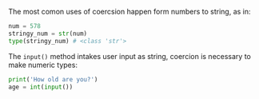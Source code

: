The most comon uses of coercsion happen form numbers to string, as in:

```python
num = 578
stringy_num = str(num)
type(stringy_num) # <class 'str'>
```

The `input()` method intakes user input as string, coercion is necessary to make numeric types:

```python
print('How old are you?')
age = int(input())
```
